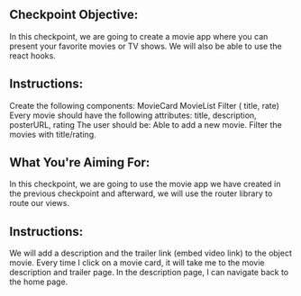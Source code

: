 ## Checkpoint Objective:

In this checkpoint, we are going to create a movie app where you can present your favorite movies or TV shows. We will also be able to use the react hooks.

## Instructions:

Create the following components:
MovieCard
MovieList
Filter ( title, rate)
Every movie should have the following attributes: title, description, posterURL, rating
The user should be:
Able to add a new movie.
Filter the movies with title/rating.

## What You're Aiming For:

In this checkpoint, we are going to use the movie app we have created in the previous checkpoint and afterward, we will use the router library to route our views.

## Instructions:

We will add a description and the trailer link (embed video link) to the object movie.
Every time I click on a movie card, it will take me to the movie description and trailer page.
In the description page, I can navigate back to the home page.

